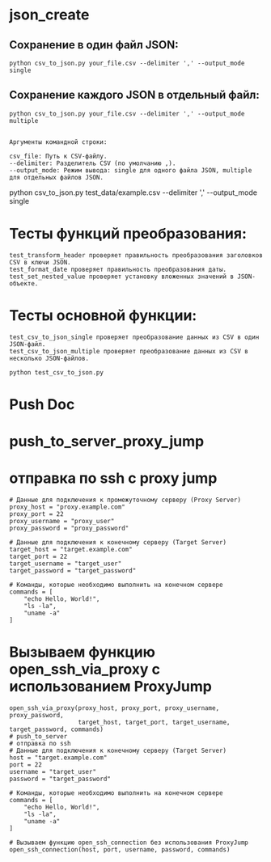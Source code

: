 # json_create

## Сохранение в один файл JSON:

```
python csv_to_json.py your_file.csv --delimiter ',' --output_mode single

```

## Сохранение каждого JSON в отдельный файл:

```
python csv_to_json.py your_file.csv --delimiter ',' --output_mode multiple


```

```
Аргументы командной строки:

csv_file: Путь к CSV-файлу.
--delimiter: Разделитель CSV (по умолчанию ,).
--output_mode: Режим вывода: single для одного файла JSON, multiple для отдельных файлов JSON.
```

python csv_to_json.py test_data/example.csv --delimiter ',' --output_mode single

# Тесты функций преобразования:

```
test_transform_header проверяет правильность преобразования заголовков CSV в ключи JSON.
test_format_date проверяет правильность преобразования даты.
test_set_nested_value проверяет установку вложенных значений в JSON-объекте.
```

# Тесты основной функции:

```
test_csv_to_json_single проверяет преобразование данных из CSV в один JSON-файл.
test_csv_to_json_multiple проверяет преобразование данных из CSV в несколько JSON-файлов.
```

```
python test_csv_to_json.py

```

# Push Doc

# push_to_server_proxy_jump

# отправка по ssh с proxy jump

```
# Данные для подключения к промежуточному серверу (Proxy Server)
proxy_host = "proxy.example.com"
proxy_port = 22
proxy_username = "proxy_user"
proxy_password = "proxy_password"

# Данные для подключения к конечному серверу (Target Server)
target_host = "target.example.com"
target_port = 22
target_username = "target_user"
target_password = "target_password"

# Команды, которые необходимо выполнить на конечном сервере
commands = [
    "echo Hello, World!",
    "ls -la",
    "uname -a"
]
```

# Вызываем функцию open_ssh_via_proxy с использованием ProxyJump

```
open_ssh_via_proxy(proxy_host, proxy_port, proxy_username, proxy_password,
                   target_host, target_port, target_username, target_password, commands)
# push_to_server
# отправка по ssh
# Данные для подключения к конечному серверу (Target Server)
host = "target.example.com"
port = 22
username = "target_user"
password = "target_password"

# Команды, которые необходимо выполнить на конечном сервере
commands = [
    "echo Hello, World!",
    "ls -la",
    "uname -a"
]

# Вызываем функцию open_ssh_connection без использования ProxyJump
open_ssh_connection(host, port, username, password, commands)
```
